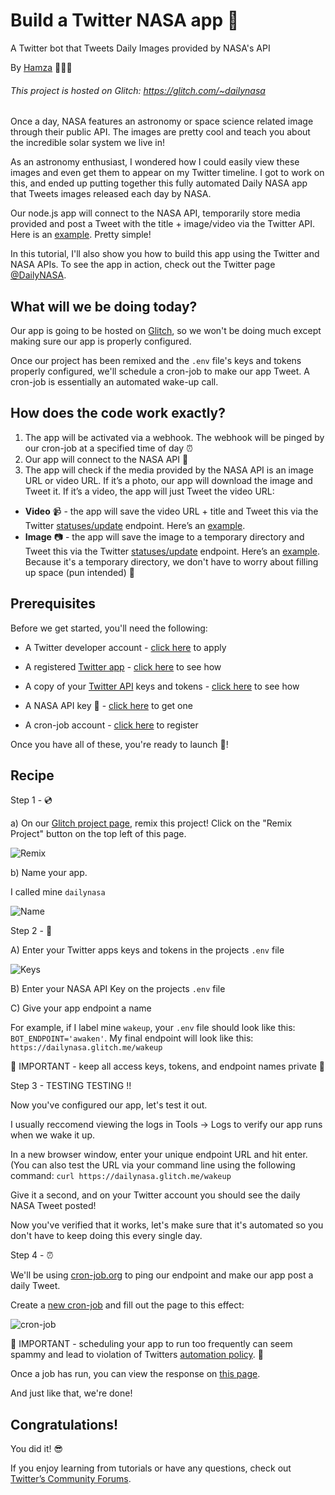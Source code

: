 Build a Twitter NASA app 🚀 
====
A Twitter bot that Tweets Daily Images provided by NASA's API

By [Hamza](https://twitter.com/oihamza) 👨🏽‍🚀

###### This project is hosted on Glitch: https://glitch.com/~dailynasa

Once a day, NASA features an astronomy or space science related image through their public API. The images are pretty cool and teach you about the incredible solar system we live in!  

As an astronomy enthusiast, I wondered how I could easily view these images and even get them to appear on my Twitter timeline. I got to work on this, and ended up putting together this fully automated Daily NASA app that Tweets images released each day by NASA.

Our node.js app will connect to the NASA API, temporarily store media provided and post a Tweet with the title + image/video via the Twitter API. Here is an [example](https://twitter.com/DailyNASA/status/1161986403653292035). Pretty simple!

In this tutorial, I'll also show you how to build this app using the Twitter and NASA APIs. To see the app in action, check out the Twitter page [@DailyNASA](https://twitter.com/dailynasa). 


What will we be doing today?
------------

Our app is going to be hosted on [Glitch](https://glitch.com/~dailynasa), so we won't be doing much except making sure our app is properly configured.

Once our project has been remixed and the `.env` file's keys and tokens properly configured, we'll schedule a cron-job to make our app Tweet. A cron-job is essentially an automated wake-up call.


How does the code work exactly?
------------

1. The app will be activated via a webhook. The webhook will be pinged by our cron-job at a specified time of day ⏰
2. Our app will connect to the NASA API 🚀
3. The app will check if the media provided by the NASA API is an image URL or video URL. If it’s a photo, our app will download the image and Tweet it. If it’s a video, the app will just Tweet the video URL:
  * **Video** 📹 - the app will save the video URL + title and Tweet this via the Twitter [statuses/update](https://developer.twitter.com/en/docs/tweets/post-and-engage/api-reference/post-statuses-update) endpoint.  Here’s an [example](https://twitter.com/DailyNASA/status/1151477103306649604).
  * **Image** 📷 - the app will save the image to a temporary directory and Tweet this via the Twitter [statuses/update](https://developer.twitter.com/en/docs/tweets/post-and-engage/api-reference/post-statuses-update) endpoint. Here’s an [example](https://twitter.com/DailyNASA/status/1161986403653292035). Because it's a temporary directory, we don't have to worry about filling up space (pun intended) 🥁



Prerequisites
------------

Before we get started, you'll need the following:

  * A Twitter developer account - [click here](https://t.co/developeraccount) to apply
  
  * A registered [Twitter app](https://developer.twitter.com/en/apps) - [click here](https://cdn.glitch.com/40a2e399-2bcb-4c11-b356-fdb1d9baa5e9%2FScreen%20Shot%202019-08-08%20at%205.20.15%20PM%20copy.png?v=1565299668056) to see how

  * A copy of your [Twitter API](https://developer.twitter.com/en/apps) keys and tokens - [click here](https://cdn.glitch.com/40a2e399-2bcb-4c11-b356-fdb1d9baa5e9%2FScreen%20Shot%202019-08-08%20at%205.20.35%20PM%20copy.png?v=1565300041251) to see how
  
  * A NASA API key 🔑 - [click here](https://api.nasa.gov/#apply-for-an-api-key) to get one
  
  * A cron-job account - [click here](https://cron-job.org/en/signup/) to register


Once you have all of these, you're ready to launch 🚀!


Recipe
-------------------

Step 1 - 💿

a) On our [Glitch project page](https://glitch.com/~dailynasa), remix this project! Click on the "Remix Project" button on the top left of this page.

![Remix](https://cdn.glitch.com/40a2e399-2bcb-4c11-b356-fdb1d9baa5e9%2FScreen%20Shot%202019-08-08%20at%203.54.26%20PM.png?v=1565294080315)


b) Name your app.

I called mine  `dailynasa`

![Name](https://cdn.glitch.com/40a2e399-2bcb-4c11-b356-fdb1d9baa5e9%2FScreen%20Shot%202019-08-08%20at%203.57.37%20PM.png?v=1565294269445)


Step 2 - 🔑

A) Enter your Twitter apps keys and tokens in the projects `.env` file

![Keys](https://cdn.glitch.com/40a2e399-2bcb-4c11-b356-fdb1d9baa5e9%2FScreen1%20Shot%202019-08-08%20at%205.20.35%20PM%20copy.png?v=1565300721909)

B) Enter your NASA API Key on the projects `.env` file

C) Give your app endpoint a name 

For example, if I label mine `wakeup`, your `.env` file should look like this: `BOT_ENDPOINT='awaken'`. My final endpoint will look like this: `https://dailynasa.glitch.me/wakeup`

🚨 IMPORTANT - keep all access keys, tokens, and endpoint names private 🚨

Step 3 - TESTING TESTING !!

Now you've configured our app, let's test it out.

I usually reccomend viewing the logs in Tools → Logs to verify our app runs when we wake it up. 

In a new browser window, enter your unique endpoint URL and hit enter. (You can also test the URL via your command line using the following command: `curl https://dailynasa.glitch.me/wakeup`

Give it a second, and on your Twitter account you should see the daily NASA Tweet posted!

Now you've verified that it works, let's make sure that it's automated so you don't have to keep doing this every single day.

Step 4 - ⏰ 

We'll be using [cron-job.org](https://cron-job.org/en/) to ping our endpoint and make our app post a daily Tweet.

Create a [new cron-job](https://cron-job.org/en/members/jobs/add/) and fill out the page to this effect:

![cron-job](https://cdn.glitch.com/40a2e399-2bcb-4c11-b356-fdb1d9baa5e9%2FScreen%20Shot%202019-08-08%20at%206.13.22%20PM.png?v=1565302473410)

🚨 IMPORTANT - scheduling your app to run too frequently can seem spammy and lead to violation of Twitters [automation policy](https://help.twitter.com/en/rules-and-policies/twitter-automation). 🚨

Once a job has run, you can view the response on [this page](https://cron-job.org/en/members/jobs/). 

And just like that, we're done!


Congratulations!
-------------------

You did it! 😎 

If you enjoy learning from tutorials or have any questions, check out [Twitter’s Community Forums](https://twittercommunity.com/).
